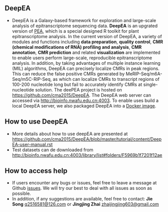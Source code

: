 ## DeepEA

- DeepEA is a Galaxy-based framework for exploration and large-scale analysis of epitranscriptome sequencing data. **DeepEA** is an upgrated version of [PEA](https://https://github.com/cma2015/PEA), which is a special designed R toolkit for plant epitranscriptome analysis. In the current version of DeepEA, a variety of modules and functions including **data preparation**, **quality control**, **CMR (chemical modifications of RNA) profiling and analysis**, **CMR annotation**, **CMR prediction** and related **visualization** are implemented to enable users perform large-scale, reproducible epitranscriptome analysis. In addition, by taking advantages of multiple instance learning (MIL) algorithms, DeepEA can precisely localize CMRs in peak regions. This can reduce the false positive CMRs generated by MeRIP-Seq/m6A-Seq/m5C-RIP-Seq, as which can localize CMRs to transcript regions of 100-200 nucleotide long but fail to accurately identify CMRs at single-nucleotide solution. The deePEA project is hosted on https://github.com/cma2015/DeepEA. The DeepEA web server can accessed via http://bioinfo.nwafu.edu.cn:4003. To enable uses build a local DeepEA server, we also packaged DeepEA into a [Docker image](https://hub.docker.com/r/malab/deepea).

## How to use DeepEA

- More details about how to use deepEA are presented at https://github.com/cma2015/DeepEA/blob/master/tutorial/content/DeepEA-user-manual.rst
- Test datasets can de downloaded from http://bioinfo.nwafu.edu.cn:4003/library/list#folders/F5969b1f7201f12ae

## How to access help
* If users encounter any bugs or issues, feel free to leave a message at Github [issues](<https://github.com/cma2015/deepEA/issues>). We will try our best to deal with all issues as soon as possible.
* In addition, if any suggestions are available, feel free to contact: __Jie Song__ <q2516581@126.com> or __Jingjing Zhai__ <zhaijingjing603@gmail.com> 


